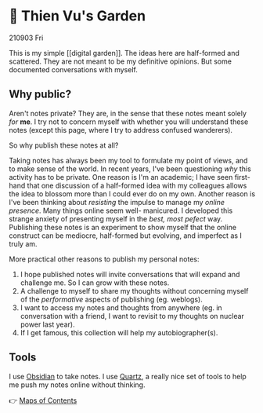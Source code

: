 # 🌱 Thien Vu's Garden
210903 Fri

This is my simple [[digital garden]]. The ideas here are half-formed and scattered. They are not meant to be my definitive opinions. But some documented conversations with myself.

## Why public?
 Aren't notes private? They are, in the sense that these notes meant solely *for* **me**. I try not to concern myself with whether you will understand these notes (except this page, where I try to address confused wanderers).
 
 So why publish these notes at all?
 
 Taking notes has always been my tool to formulate my point of views, and to make sense of the world. In recent years, I've been questioning *why* this activity has to be private. One reason is I'm an academic; I have seen first-hand that one discussion of a half-formed idea with my colleagues allows the idea to blossom more than I could ever do on my own. Another reason is I've been thinking about *resisting* the impulse to manage my *online presence*. Many things online seem well- manicured. I developed this strange anxiety of presenting myself in the *best, most pefect* way. Publishing these notes is an experiment to show myself that the online construct can be mediocre, half-formed but evolving, and imperfect as I truly am.
 
 More practical other reasons to publish my personal notes:
 
1. I hope published notes will invite conversations that will expand and challenge me. So I can grow with these notes.
2. A challenge to myself to share my thoughts without concerning myself of the *performative* aspects of publishing (eg. weblogs).
3. I want to access my notes and thoughts from anywhere (eg. in conversation with a friend, I want to revisit to my thoughts on nuclear power last year).
4. If I get famous, this collection will help my autobiographer(s).


## Tools
I use [Obsidian](https://obsidian.md/) to take notes.
I use [Quartz](https://quartz.jzhao.xyz), a really nice set of tools to help me push my notes online without thinking. 

👉  [Maps of Contents](MOC.md)